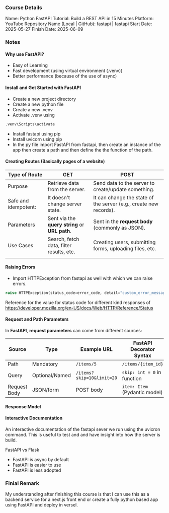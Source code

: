 ### Course Details

Name: Python FastAPI Tutorial: Build a REST API in 15 Minutes
Platform: YouTube
Repository Name (Local | GitHub): fastapi | fastapi
Start Date: 2025-05-27
Finish Date: 2025-06-09
### Notes
#### Why use FastAPI?
- Easy of Learning
- Fast development (using virtual environment (.venv))
- Better performance (because of the use of async)
#### Install and Get Started with FastAPI
- Create a new project directory
- Create a new python file
- Create a new .venv
- Activate .venv using
```sh
.venv\Scripts\activate
```
- Install fastapi using pip
- Install uvicorn using pip
- In the py file import FastAPI from fastapi, then create an instance of the app then create a path and then define the the function of the path.
#### Creating Routes (Basically pages of a website)

| Type of Route        | GET                                            | POST                                                              |
| -------------------- | ---------------------------------------------- | ----------------------------------------------------------------- |
| Purpose              | Retrieve data from the server.                 | Send data to the server to create/update something.               |
| Safe and idempotent: | It doesn't change server state.                | It can change the state of the server (e.g., create new records). |
| Parameters           | Sent via the **query string** or **URL path**. | Sent in the **request body** (commonly as JSON).                  |
| Use Cases            | Search, fetch data, filter results, etc.       | Creating users, submitting forms, uploading files, etc.           |
|                      |                                                |                                                                   |

#### Raising Errors
- Import HTTPException from fastapi as well with which we can raise errors.
```py
raise HTTPException(status_code=error_code, detail="custom_error_message)
```

Reference for the value for status code for different kind responses of
https://developer.mozilla.org/en-US/docs/Web/HTTP/Reference/Status
#### Request and Path Parameters
In **FastAPI**, **request parameters** can come from different sources:

| Source       | Type           | Example URL               | FastAPI Decorator Syntax      |     |
| ------------ | -------------- | ------------------------- | ----------------------------- | --- |
| Path         | Mandatory      | `/items/5`                | `/items/{item_id}`            |     |
| Query        | Optional/Named | `/items?skip=10&limit=20` | `skip: int = 0` in function   |     |
| Request Body | JSON/form      | POST body                 | `item: Item` (Pydantic model) |     |

#### Response Model
#### Interactive Documentation
An interactive documentation of the fastapi sever we run using the uvicron command. This is useful to test and and have insight into how the server is build.

FastAPI vs Flask
- FastAPI is async by default
- FastAPI is easier to use
- FastAPI is less adopted 
### Finial Remark
My understanding after finishing this course is that I can use this as a backend service for a next.js front end or  create a fully python based app using FastAPI and deploy in versel.